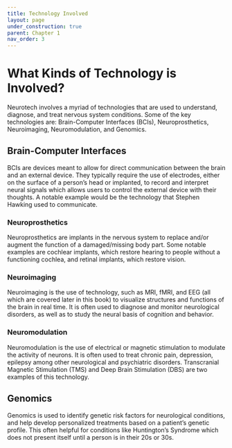 ```yaml
---
title: Technology Involved
layout: page
under_construction: true
parent: Chapter 1
nav_order: 3
---
```


# What Kinds of Technology is Involved?
Neurotech involves a myriad of technologies that are used to understand, diagnose, and treat nervous system conditions. Some of the key technologies are: Brain-Computer Interfaces (BCIs), Neuroprosthetics, Neuroimaging, Neuromodulation, and Genomics.

## Brain-Computer Interfaces
BCIs are devices meant to allow for direct communication between the brain and an external device. They typically require the use of electrodes, either on the surface of a person’s head or implanted, to record and interpret neural signals which allows users to control the external device with their thoughts. A notable example would be the technology that Stephen Hawking used to communicate.

### Neuroprosthetics
Neuroprosthetics are implants in the nervous system to replace and/or augment the function of a damaged/missing body part. Some notable examples are cochlear implants, which restore hearing to people without a functioning cochlea, and retinal implants, which restore vision.

### Neuroimaging
Neuroimaging is the use of technology, such as MRI, fMRI, and EEG (all which are covered later in this book) to visualize structures and functions of the brain in real time. It is often used to diagnose and monitor neurological disorders, as well as to study the neural basis of cognition and behavior.

### Neuromodulation
Neuromodulation is the use of electrical or magnetic stimulation to modulate the activity of neurons. It is often used to treat chronic pain, depression, epilepsy among other neurological and psychiatric disorders. Transcranial Magnetic Stimulation (TMS) and Deep Brain Stimulation (DBS) are two examples of this technology.

## Genomics
Genomics is used to identify genetic risk factors for neurological conditions, and help develop personalized treatments based on a patient’s genetic profile. This often helpful for conditions like Huntington’s Syndrome which does not present itself until a person is in their 20s or 30s.